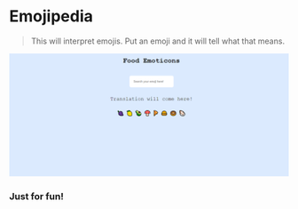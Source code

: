 # Emojipedia

> This will interpret emojis. Put an emoji and it will tell what that means.

![Image](./img/sample.png)

### Just for fun!
